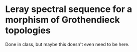# Leray spectral sequence for a morphism of Grothendieck topologies

Done in class, but maybe this doesn't even need to be here.